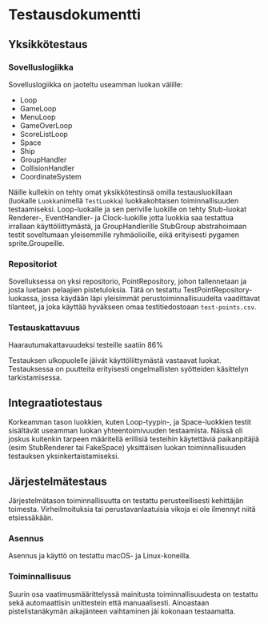 # Testausdokumentti

## Yksikkötestaus

### Sovelluslogiikka

Sovelluslogiikka on jaoteltu useamman luokan välille:
- Loop
- GameLoop
- MenuLoop
- GameOverLoop
- ScoreListLoop
- Space
- Ship
- GroupHandler
- CollisionHandler
- CoordinateSystem

Näille kullekin on tehty omat yksikkötestinsä omilla testausluokillaan (luokalle `Luokka`nimellä `TestLuokka`) luokkakohtaisen toiminnallisuuden testaamiseksi. Loop-luokalle ja sen periville luokille on tehty Stub-luokat Renderer-, EventHandler- ja Clock-luokille jotta luokkia saa testattua irrallaan käyttöliittymästä, ja GroupHandlerille StubGroup abstrahoimaan testit soveltumaan yleisemmille ryhmäolioille, eikä erityisesti pygamen sprite.Groupeille.

### Repositoriot

Sovelluksessa on yksi repositorio, PointRepository, johon tallennetaan ja josta luetaan pelaajien pistetuloksia. Tätä on testattu TestPointRepository-luokassa, jossa käydään läpi yleisimmät perustoiminnallisuudelta vaadittavat tilanteet, ja joka käyttää hyväkseen omaa testitiedostoaan `test-points.csv`.  

### Testauskattavuus

Haarautumakattavuudeksi testeille saatiin 86%

Testauksen ulkopuolelle jäivät käyttöliittymästä vastaavat luokat. Testauksessa on puutteita erityisesti ongelmallisten syötteiden käsittelyn tarkistamisessa.

## Integraatiotestaus

Korkeamman tason luokkien, kuten Loop-tyypin-, ja Space-luokkien testit sisältävät useamman luokan yhteentoimivuuden testaamista. Näissä oli joskus kuitenkin tarpeen määritellä erillisiä testeihin käytettäviä paikanpitäjiä (esim StubRenderer tai FakeSpace) yksittäisen luokan toiminnallisuuden testauksen yksinkertaistamiseksi.

## Järjestelmätestaus

Järjestelmätason toiminnallisuutta on testattu perusteellisesti kehittäjän toimesta. Virheilmoituksia tai perustavanlaatuisia vikoja ei ole ilmennyt niitä etsiessäkään. 

### Asennus

Asennus ja käyttö on testattu macOS- ja Linux-koneilla. 

### Toiminnallisuus

Suurin osa vaatimusmäärittelyssä mainitusta toiminnallisuudesta on testattu sekä automaattisin unittestein että manuaalisesti. Ainoastaan pistelistanäkymän aikajänteen vaihtaminen jäi kokonaan testaamatta.
